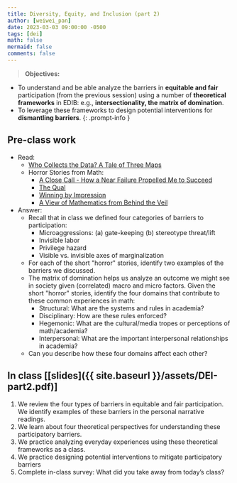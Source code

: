 ```yaml
---
title: Diversity, Equity, and Inclusion (part 2)
author: [weiwei_pan]
date: 2023-03-03 09:00:00 -0500
tags: [dei]
math: false
mermaid: false
comments: false
---
```


> **Objectives:**
* To understand and be able analyze the barriers in **equitable and fair** participation (from the previous session) using a number of **theoretical frameworks** in EDIB: e.g., **intersectionality, the matrix of domination**. 
* To leverage these frameworks to design potential interventions for **dismantling barriers**.
{: .prompt-info }


## Pre-class work
* Read:
  * [Who Collects the Data? A Tale of Three Maps](https://mit-serc.pubpub.org/pub/tale-of-three-maps/release/1)
  * Horror Stories from Math:
    * [A Close Call - How a Near Failure Propelled Me to Succeed](https://www.ams.org/about-us/LivingProof.pdf#%5B%7B%22num%22%3A351%2C%22gen%22%3A0%7D%2C%7B%22name%22%3A%22FitH%22%7D%2C648%5D)
    * [The Qual](https://blogs.ams.org/livingproof/2021/05/21/the-qual-by-dana-williams/)
    * [Winning by Impression](https://www.ams.org/about-us/LivingProof.pdf#%5B%7B%22num%22%3A351%2C%22gen%22%3A0%7D%2C%7B%22name%22%3A%22FitH%22%7D%2C648%5D)
    * [A View of Mathematics from Behind the Veil](https://www.ams.org/about-us/LivingProof.pdf#%5B%7B%22num%22%3A351%2C%22gen%22%3A0%7D%2C%7B%22name%22%3A%22FitH%22%7D%2C648%5D)
* Answer:
  * Recall that in class we defined four categories of barriers to participation:
    * Microaggressions: (a) gate-keeping (b) stereotype threat/lift  
    * Invisible labor  
    * Privilege hazard  
    * Visible vs. invisible axes of marginalization
  * For each of the short "horror" stories, identify two examples of the barriers we discussed.
  * The matrix of domination helps us analyze an outcome we might see in society given (correlated) macro and micro factors. Given the short "horror" stories, identify the four domains that contribute to these common experiences in math: 
    * Structural: What are the systems and rules in academia?
    * Disciplinary: How are these rules enforced? 
    * Hegemonic: What are the cultural/media tropes or perceptions of math/academia?
    * Interpersonal: What are the important interpersonal relationships in academia? 
  * Can you describe how these four domains affect each other?


## In class  \[[slides]({{ site.baseurl }}/assets/DEI-part2.pdf)\]
1. We review the four types of barriers in equitable and fair participation. We identify examples of these barriers in the personal narrative readings.
2. We learn about four theoretical perspectives for understanding these participatory barriers.
3. We practice analyzing everyday experiences using these theoretical frameworks as a class. 
4. We practice designing potential interventions to mitigate participatory barriers
5. Complete in-class survey: What did you take away from today’s class? 

